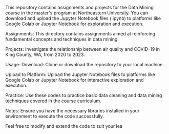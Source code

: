 This repository contains assignments and projects for the Data Mining course in the master's program at Northeastern University. You can download and upload the Jupyter Notebook files (.ipynb) to platforms like Google Colab or Jupyter Notebook for exploration and execution.

Assignments: This directory contains assignments aimed at reinforcing fundamental concepts and techniques in data mining.

Projects: Investigate the relationship between air quality and COVID-19 in King County, WA, from 2020 to 2023.

Usage:
Download: Clone or download the repository to your local machine.

Upload to Platform: Upload the Jupyter Notebook files to platforms like Google Colab or Jupyter Notebook for interactive exploration and execution.

Practice: Use these codes to practice basic data cleaning and data mining techniques covered in the course curriculum.

Notes:
Ensure you have the necessary libraries installed in your environment to execute the code successfully.

Feel free to modify and extend the code to suit your lea
